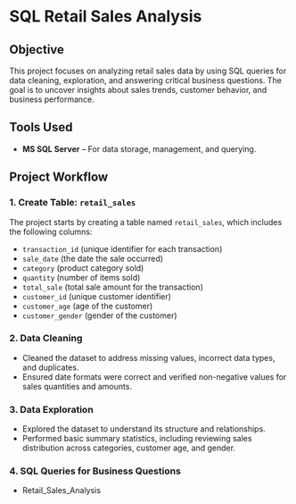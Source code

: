 # SQL Retail Sales Analysis

## Objective
This project focuses on analyzing retail sales data by using SQL queries for data cleaning, exploration, and answering critical business questions. The goal is to uncover insights about sales trends, customer behavior, and business performance.

## Tools Used
- **MS SQL Server** – For data storage, management, and querying.

## Project Workflow

### 1. Create Table: `retail_sales`
The project starts by creating a table named `retail_sales`, which includes the following columns:
- `transaction_id` (unique identifier for each transaction)
- `sale_date` (the date the sale occurred)
- `category` (product category sold)
- `quantity` (number of items sold)
- `total_sale` (total sale amount for the transaction)
- `customer_id` (unique customer identifier)
- `customer_age` (age of the customer)
- `customer_gender` (gender of the customer)

### 2. Data Cleaning
- Cleaned the dataset to address missing values, incorrect data types, and duplicates.
- Ensured date formats were correct and verified non-negative values for sales quantities and amounts.

### 3. Data Exploration
- Explored the dataset to understand its structure and relationships.
- Performed basic summary statistics, including reviewing sales distribution across categories, customer age, and gender.

### 4. SQL Queries for Business Questions
- Retail_Sales_Analysis
